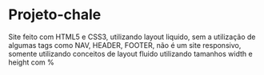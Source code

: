 # Projeto-chale
Site feito com HTML5 e CSS3, utilizando layout liquido, sem a utilização de algumas tags como NAV, HEADER, FOOTER, não é um site responsivo, somente utilizando conceitos de layout fluido utilizando tamanhos width e height com %
